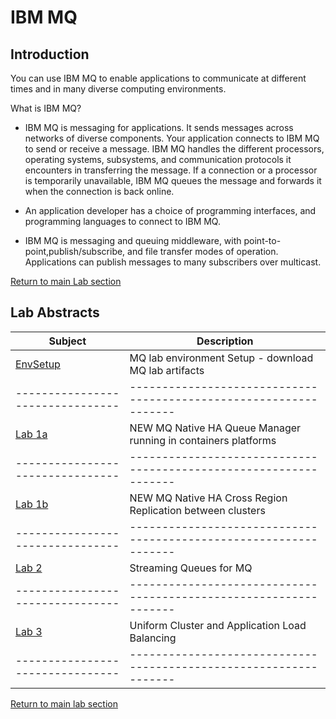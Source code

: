# IBM MQ
## Introduction
You can use IBM MQ to enable applications to communicate at different times and in many diverse computing environments.

What is IBM MQ?

   - IBM MQ is messaging for applications. It sends messages across networks of diverse components. Your application connects to IBM MQ to send or receive a message. IBM MQ handles the different processors, operating systems, subsystems, and communication protocols it encounters in transferring the message. If a connection or a processor is temporarily unavailable, IBM MQ queues the message and forwards it when the connection is back online.

   - An application developer has a choice of programming interfaces, and programming languages to connect to IBM MQ.
   
   - IBM MQ is messaging and queuing middleware, with point-to-point,publish/subscribe, and file transfer modes of operation. Applications can publish messages to many subscribers over multicast.


[Return to main Lab section](../index.md#lab-section)


## Lab Abstracts

|  Subject                            | Description                                            |                                                               
|-----------------------------|------------------------------------------------------------------------------------------------------------| 
| [EnvSetup](Msg-Pre-lab/mqsetup/mq_setup_steps.md) | MQ lab environment Setup - download MQ lab artifacts                                         
|--------------------------------|-----------------------------------------------------------------|
| [Lab 1a](Lab_1a-CRR/Readme.md) | NEW MQ Native HA Queue Manager running in containers platforms  | 
|--------------------------------|-----------------------------------------------------------------|
| [Lab 1b](Lab_1b-CRR/Readme.md)   | NEW MQ Native HA Cross Region Replication between clusters    | 
|--------------------------------|-----------------------------------------------------------------|
| [Lab 2](Lab_2/Readme.md)       | Streaming Queues for MQ                                       |  
|--------------------------------|-----------------------------------------------------------------|
| [Lab 3](Lab_3/Readme.md)       | Uniform Cluster and Application Load Balancing                  |
|--------------------------------|-----------------------------------------------------------------|

[Return to main lab section](../index.md#lab-section)